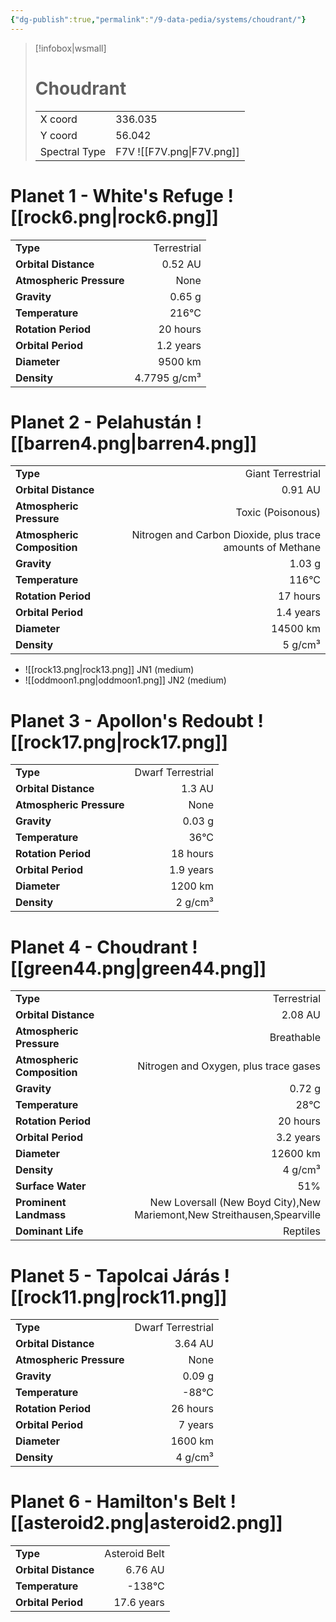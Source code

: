 ```yaml
---
{"dg-publish":true,"permalink":"/9-data-pedia/systems/choudrant/"}
---
```


> [!infobox|wsmall]
> # Choudrant
> | | |
> | - | - |
> | X coord | 336.035 |
> | Y coord| 56.042 |
> | Spectral Type | F7V ![[F7V.png\|F7V.png]] |

# Planet 1 - White's Refuge ![[rock6.png\|rock6.png]]
|                             |                           |
| --------------------------- | -------------------------:|
| **Type**                    |             Terrestrial |
| **Orbital Distance**        |   0.52 AU |
| **Atmospheric Pressure**    |       None |
| **Gravity**                 |        0.65 g |
| **Temperature**             |    216°C |
| **Rotation Period**         |  20 hours |
| **Orbital Period** | 1.2 years |
| **Diameter**                |      9500 km | 
| **Density**                 |    4.7795 g/cm³ |





# Planet 2 - Pelahustán ![[barren4.png\|barren4.png]]
|                             |                           |
| --------------------------- | -------------------------:|
| **Type**                    |             Giant Terrestrial |
| **Orbital Distance**        |   0.91 AU |
| **Atmospheric Pressure**    |       Toxic (Poisonous) |
| **Atmospheric Composition** |      Nitrogen and Carbon Dioxide, plus trace amounts of Methane |
| **Gravity**                 |        1.03 g |
| **Temperature**             |    116°C |
| **Rotation Period**         |  17 hours |
| **Orbital Period** | 1.4 years |
| **Diameter**                |      14500 km | 
| **Density**                 |    5 g/cm³ |



- ![[rock13.png\|rock13.png]] JN1 (medium)
- ![[oddmoon1.png\|oddmoon1.png]] JN2 (medium)


# Planet 3 - Apollon's Redoubt ![[rock17.png\|rock17.png]]
|                             |                           |
| --------------------------- | -------------------------:|
| **Type**                    |             Dwarf Terrestrial |
| **Orbital Distance**        |   1.3 AU |
| **Atmospheric Pressure**    |       None |
| **Gravity**                 |        0.03 g |
| **Temperature**             |    36°C |
| **Rotation Period**         |  18 hours |
| **Orbital Period** | 1.9 years |
| **Diameter**                |      1200 km | 
| **Density**                 |    2 g/cm³ |





# Planet 4 - Choudrant ![[green44.png\|green44.png]]
|                             |                           |
| --------------------------- | -------------------------:|
| **Type**                    |             Terrestrial |
| **Orbital Distance**        |   2.08 AU |
| **Atmospheric Pressure**    |       Breathable |
| **Atmospheric Composition** |      Nitrogen and Oxygen, plus trace gases |
| **Gravity**                 |        0.72 g |
| **Temperature**             |    28°C |
| **Rotation Period**         |  20 hours |
| **Orbital Period** | 3.2 years |
| **Diameter**                |      12600 km | 
| **Density**                 |    4 g/cm³ |
| **Surface Water**           |           51% | 
| **Prominent Landmass**      |         New Loversall (New Boyd City),New Mariemont,New Streithausen,Spearville | 
| **Dominant Life**           |         Reptiles |





# Planet 5 - Tapolcai Járás ![[rock11.png\|rock11.png]]
|                             |                           |
| --------------------------- | -------------------------:|
| **Type**                    |             Dwarf Terrestrial |
| **Orbital Distance**        |   3.64 AU |
| **Atmospheric Pressure**    |       None |
| **Gravity**                 |        0.09 g |
| **Temperature**             |    -88°C |
| **Rotation Period**         |  26 hours |
| **Orbital Period** | 7 years |
| **Diameter**                |      1600 km | 
| **Density**                 |    4 g/cm³ |





# Planet 6 - Hamilton's Belt ![[asteroid2.png\|asteroid2.png]]
|                             |                           |
| --------------------------- | -------------------------:|
| **Type**                    |             Asteroid Belt |
| **Orbital Distance**        |   6.76 AU |
| **Temperature**             |    -138°C |
| **Orbital Period** | 17.6 years |





